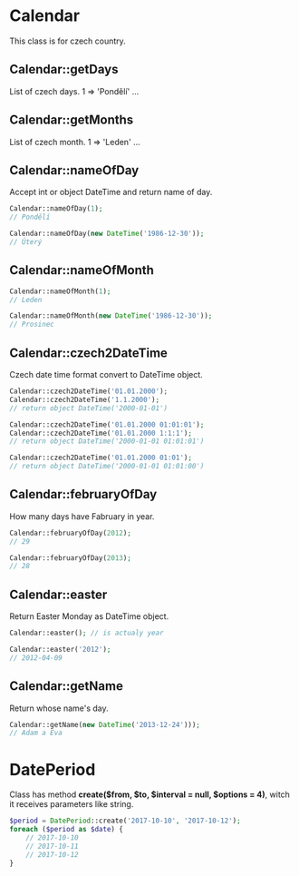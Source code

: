 Calendar
========
This class is for czech country.

Calendar::getDays
-----------------
List of czech days. 1 => 'Pondělí' ...

Calendar::getMonths
-------------------
List of czech month. 1 => 'Leden' ...

Calendar::nameOfDay
-------------------
Accept int or object DateTime and return name of day.
```php
Calendar::nameOfDay(1);
// Pondělí

Calendar::nameOfDay(new DateTime('1986-12-30'));
// Úterý
```

Calendar::nameOfMonth
---------------------
```php
Calendar::nameOfMonth(1);
// Leden

Calendar::nameOfMonth(new DateTime('1986-12-30'));
// Prosinec
```

Calendar::czech2DateTime
------------------------
Czech date time format convert to DateTime object.
```php
Calendar::czech2DateTime('01.01.2000');
Calendar::czech2DateTime('1.1.2000');
// return object DateTime('2000-01-01')

Calendar::czech2DateTime('01.01.2000 01:01:01');
Calendar::czech2DateTime('01.01.2000 1:1:1');
// return object DateTime('2000-01-01 01:01:01')

Calendar::czech2DateTime('01.01.2000 01:01');
// return object DateTime('2000-01-01 01:01:00')
```

Calendar::februaryOfDay
-----------------------
How many days have Fabruary in year.
```php
Calendar::februaryOfDay(2012);
// 29

Calendar::februaryOfDay(2013);
// 28
```

Calendar::easter
----------------
Return Easter Monday as DateTime object.
```php
Calendar::easter(); // is actualy year

Calendar::easter('2012');
// 2012-04-09
```

Calendar::getName
-----------------
Return whose name's day.
```php
Calendar::getName(new DateTime('2013-12-24')));
// Adam a Eva
```

DatePeriod
==========
Class has method **create($from, $to, $interval = null, $options = 4)**, witch it receives parameters like string.
```php
$period = DatePeriod::create('2017-10-10', '2017-10-12');
foreach ($period as $date) {
    // 2017-10-10
    // 2017-10-11
    // 2017-10-12
}
``` 